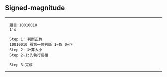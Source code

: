 ## Signed-magnitude
---

      題目:10010010
      1's

      Step 1: 判斷正負
      10010010 看第一位判斷 1=負 0=正
      Step 2: 計算大小
      Step 2-1:先執行反相

      Step 3:完成

---
